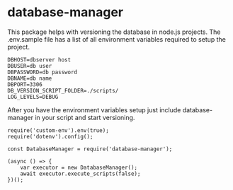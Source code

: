 # database-manager

This package helps with versioning the database in node.js projects. The .env.sample file has a list of all environment variables required to setup the project.

```
DBHOST=dbserver host
DBUSER=db user
DBPASSWORD=db password
DBNAME=db name
DBPORT=3306
DB_VERSION_SCRIPT_FOLDER=./scripts/
LOG_LEVELS=DEBUG
```
After you have the environment variables setup just include database-manager in your script and start versioning.

```
require('custom-env').env(true);
require('dotenv').config();

const DatabaseManager = require('database-manager');

(async () => {
    var executor = new DatabaseManager();
    await executor.execute_scripts(false);
})();
```
